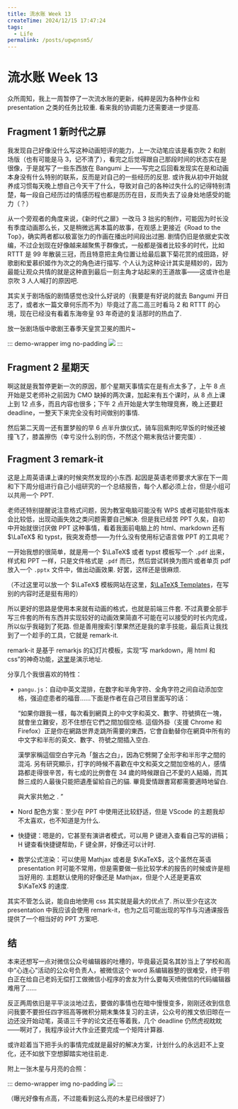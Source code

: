 ```yaml
---
title: 流水账 Week 13
createTime: 2024/12/15 17:47:24
tags:
  - Life
permalink: /posts/ugwpnsm5/
---
```

# 流水账 Week 13

众所周知，我上一周暂停了一次流水账的更新，纯粹是因为各种作业和 presentation 之类的任务比较重. 看来我的协调能力还需要进一步提高.

## Fragment 1 新时代之扉

我发现自己好像没什么写这种动画短评的能力，上一次动笔应该是看京吹 2 和剧场版（也有可能是马 3，记不清了），看完之后觉得跟自己那段时间的状态实在是很像，于是就写了一些东西放在 Bangumi 上——写完之后回看发现实在是和动画本身没有什么特别的联系，反而是对自己的一些经历的反思. 或许我从初中开始就养成习惯每天晚上想自己今天干了什么，导致对自己的各种过失什么的记得特别清楚，每一段自己经历过的情感历程也都是历历在目，反而失去了设身处地感受的能力（？）

从一个旁观者的角度来说，《新时代之扉》一改马 3 拙劣的制作，可能因为时长没有季度动画那么长，又是稍微远离本篇的故事，在观感上更接近《Road to the Top》，确实两者都以极富张力的作画在播出时间段出过圈. 剧情仍旧是依据史实改编，不过企划现在好像越来越聚焦于群像式，一般都是强者比较多的时代，比如 RTTT 是 99 年散装三冠，而且特意把主角位置让给最后赢下菊花赏的成田路，好歌剧和爱慕织姬作为次之的角色进行描写. 个人认为这种设计其实是精妙的，因为最能让观众共情的就是这种直到最后一刻主角才站起来的王道故事——这或许也是京吹 3 人人喊打的原因吧.

其实关于剧场版的剧情感觉也没什么好说的（我要是有好说的就去 Bangumi 开日志了，或者水一篇文章何乐而不为）毕竟过了高二高三时看马 2 和 RTTT 的心境，现在已经没有看着东海帝皇 93 年奇迹的复活那时的热血了.

放一张剧场版中歌剧王春季天皇赏卫冕的图片~

::: demo-wrapper img no-padding
    ![](https://p.sda1.dev/20/22cc75ee40c1749ac558791c077fcb3a/屏幕截图.png)
:::

## Fragment 2 星期天

啊这就是我暂停更新一次的原因，那个星期天事情实在是有点太多了，上午 8 点开始是艾老师补之前因为 CMO 缺掉的两次课，加起来有五个课时，从 8 点上课上到 12 点多，而且内容也很多；下午 2 点开始是大学生物理竞赛，晚上还要赶 deadline，一整天下来完全没有时间做别的事情.

然后第二天周一还有噩梦般的早 6 点半升旗仪式，骑车回紫荆吃早饭的时候还被撞飞了，膝盖擦伤（幸亏没什么别的伤，不然这个期末我估计要完蛋）.

## Fragment 3 remark-it

这是上周英语课上课的时候突然发现的小东西. 起因是英语老师要求大家在下一周和下下周分组进行自己小组研究的一个总结报告，每个人都必须上台，但是小组可以共用一个 PPT.

老师还特别提醒说注意格式问题，因为教室电脑可能没有 WPS 或者可能软件版本会比较低，出现动画失效之类问题需要自己解决. 但是我已经苦 PPT 久矣，自初中开始就很讨厌做 PPT 这种事情，看着我面前电脑上的 html、markdown 还有 $\LaTeX$ 和 typst，我突发奇想——为什么没有使用标记语言做 PPT 的工具呢？

一开始我想的很简单，就是用一个 $\LaTeX$ 或者 typst 模板写一个 ``.pdf`` 出来，样式和 PPT 一样，只是文件格式是 ``.pdf`` 而已，然后尝试转换为图片或者单页 pdf 放入一个 ```.pptx``` 文件中，做出动画效果. 好罢，这样还是很麻烦.

（不过这里可以放一个 $\LaTeX$ 模板网站在这里，[$\LaTeX$ Templates](https://www.latextemplates.com/)，在写别的内容时还是挺有用的）

所以更好的思路是使用本来就有动画的格式，也就是前端三件套. 不过真要全部手写三件套的所有东西并实现较好的动画效果简直不可能在可以接受的时长内完成，所以似乎我碰到了死路. 但是善用搜索引擎果然还是我的拿手技能，最后真让我找到了一个趁手的工具，它就是 remark-it.

remark-it 是基于 remarkjs 的幻灯片模板，实现“写 markdown，用 html 和 css”的神奇功能，[这里](https://1-2-3.github.io/remark-it/#1)是演示地址.

分享几个我很喜欢的特性：

* ``pangu.js``：自动中英文混排，在数字和半角字符、全角字符之间自动添加空格，强迫症患者的福音……下面是作者在自己项目里面写的话：

  “如果你跟我一樣，每次看到網頁上的中文字和英文、數字、符號擠在一塊，就會坐立難安，忍不住想在它們之間加個空格. 這個外掛（支援 Chrome 和 Firefox）正是你在網路世界走跳所需要的東西，它會自動替你在網頁中所有的中文字和半形的英文、數字、符號之間插入空白. 

  漢學家稱這個空白字元為「盤古之白」，因為它劈開了全形字和半形字之間的混沌. 另有研究顯示，打字的時候不喜歡在中文和英文之間加空格的人，感情路都走得很辛苦，有七成的比例會在 34 歲的時候跟自己不愛的人結婚，而其餘三成的人最後只能把遺產留給自己的貓. 畢竟愛情跟書寫都需要適時地留白. 

  與大家共勉之 . ”

* Nord 配色方案：至少在 PPT 中使用还比较舒适，但是 VScode 的主题我却不太喜欢，也不知道是为什么.

* 快捷键：嗯是的，它甚至有演讲者模式，可以用 P 键进入查看自己写的讲稿；H 键查看快捷键帮助，F 键全屏，好像还可以计时.

* 数学公式渲染：可以使用 Mathjax 或者是 $\KaTeX$，这个虽然在英语 presentation 时可能不常用，但是需要做一些比较学术的报告的时候或许是相当好用的. 主题默认使用的好像还是 Mathjax，但是个人还是更喜欢 $\KaTeX$ 的速度.

其实不管怎么说，能自由地使用 css 其实就是最大的优点了. 所以至少在这次 presentation 中我应该会使用 remark-it，也为之后可能出现的写作与沟通课报告提供了一个相当好的 PPT 方案吧.

## 结

本来还想写一点对微信公众号编辑器的吐槽的，毕竟最近莫名其妙当上了学校和高中“心连心”活动的公众号负责人，被微信这个 word 系编辑器整的很难受，终于明白正在给自己老妈无偿打工做微信小程序的舍友为什么要每天喷微信的代码编辑器难用了……

反正两周依旧是平平淡淡地过去，要做的事情也在暗中慢慢变多，刚刚还收到信息问我要不要担任四字班高等微积分期末集体复习的主讲，公众号的推文依旧晾在一边还没开始动笔，英语三千字的论文还在等着我，几个 deadline 仍然虎视眈眈——啊对了，我程序设计大作业还要完成一个矩阵计算器.

或许趁着当下把手头的事情完成就是最好的解决方案，计划什么的永远赶不上变化，还不如放下空想脚踏实地往前走.

附上一张木星与月亮的合照：

::: demo-wrapper img no-padding
  ![](https://p.sda1.dev/20/145a6072405d5fe73265150e88080957/微信图片_20241215173642.jpg)
:::

（曝光好像有点高，不过能看到这么亮的木星已经很好了）